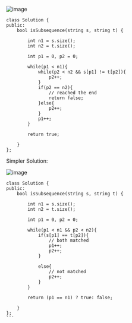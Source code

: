 ![image](https://user-images.githubusercontent.com/73538974/269843451-40530dcd-a25e-4194-984b-c9ec1dae0be3.png)
      
```
class Solution {
public:
    bool isSubsequence(string s, string t) {
        
        int n1 = s.size();
        int n2 = t.size();
        
        int p1 = 0, p2 = 0;
        
        while(p1 < n1){
            while(p2 < n2 && s[p1] != t[p2]){
                p2++;
            }
            if(p2 == n2){
                // reached the end
                return false;
            }else{
                p2++;
            }
            p1++;
        }
        
        return true;
        
    }
};
```
      
Simpler Solution:   
      
![image](https://user-images.githubusercontent.com/73538974/269844515-49aeb952-f752-4b49-816a-23194c69049f.png)
      
```
class Solution {
public:
    bool isSubsequence(string s, string t) {
        
        int n1 = s.size();
        int n2 = t.size();
        
        int p1 = 0, p2 = 0;
        
        while(p1 < n1 && p2 < n2){
            if(s[p1] == t[p2]){
                // both matched
                p1++;
                p2++;
            }
            
            else{
                // not matched
                p2++;
            }
        }
        
        return (p1 == n1) ? true: false;
        
    }
};
```​
